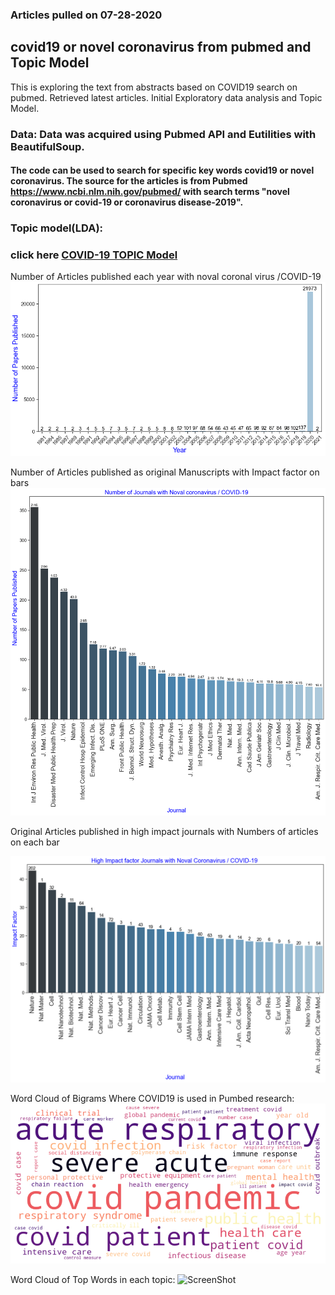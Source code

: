 ### Articles pulled on 07-28-2020
## covid19 or novel coronavirus from pubmed and Topic Model
This is exploring the text from abstracts based on COVID19 search on pubmed. Retrieved latest articles. Initial Exploratory data analysis and Topic Model. 


### Data: Data was acquired using Pubmed API and Eutilities with BeautifulSoup.

#### The code can be used to search for specific key words covid19 or novel coronavirus. The source for the articles is from Pubmed https://www.ncbi.nlm.nih.gov/pubmed/  with search terms "novel coronavirus or covid-19 or coronavirus disease-2019". 
 
### Topic model(LDA):


### click here [COVID-19 TOPIC Model](http://htmlpreview.github.com/?https://github.com/htanjore/covid19_pubmed/blob/master/data/ldacovid.html)



Number of Articles published each year with noval coronal virus /COVID-19
![ScreenShot](data/numbers_per_year.png 'Number of Journals Published with impact factor')


Number of Articles published as original Manuscripts with Impact factor on bars
![ScreenShot](data/journals.png 'Number of Journals Published with impact factor')


Original Articles published in high impact journals with Numbers of articles on each bar

![ScreenShot](data/journals_highimpact.png 'Number of Journals Published with impact factor')


Word Cloud of Bigrams Where COVID19 is used in Pumbed research:
![ScreenShot](data/word_cloud_covid19.png 'Covid19')


Word Cloud of Top Words in each topic:
![ScreenShot](topic_words_covid19.png 'Covid19')

